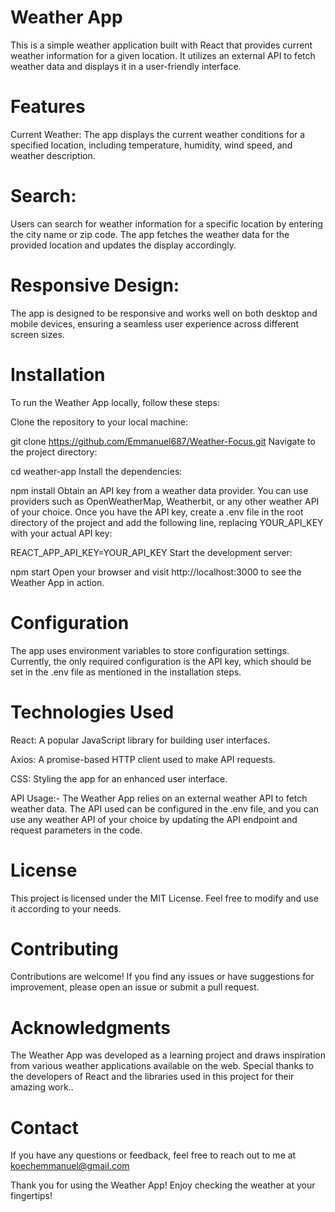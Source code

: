 
# Weather App
This is a simple weather application built with React that provides current weather information for a given location. It utilizes an external API to fetch weather data and displays it in a user-friendly interface.

# Features
Current Weather: The app displays the current weather conditions for a specified location, including temperature, humidity, wind speed, and weather description.

# Search:
 Users can search for weather information for a specific location by entering the city name or zip code. The app fetches the weather data for the provided location and updates the display accordingly.

# Responsive Design:
 The app is designed to be responsive and works well on both desktop and mobile devices, ensuring a seamless user experience across different screen sizes.

# Installation
To run the Weather App locally, follow these steps:

Clone the repository to your local machine:


git clone https://github.com/Emmanuel687/Weather-Focus.git
Navigate to the project directory:

cd weather-app
Install the dependencies:

npm install
Obtain an API key from a weather data provider. You can use providers such as OpenWeatherMap, Weatherbit, or any other weather API of your choice. Once you have the API key, create a .env file in the root directory of the project and add the following line, replacing YOUR_API_KEY with your actual API key:

REACT_APP_API_KEY=YOUR_API_KEY
Start the development server:

npm start
Open your browser and visit http://localhost:3000 to see the Weather App in action.

# Configuration
The app uses environment variables to store configuration settings. Currently, the only required configuration is the API key, which should be set in the .env file as mentioned in the installation steps.

# Technologies Used
React: A popular JavaScript library for building user interfaces.

Axios: A promise-based HTTP client used to make API requests.

CSS: Styling the app for an enhanced user interface.

API Usage:-
The Weather App relies on an external weather API to fetch weather data. The API used can be configured in the .env file, and you can use any weather API of your choice by updating the API endpoint and request parameters in the code.

# License
This project is licensed under the MIT License. Feel free to modify and use it according to your needs.

# Contributing
Contributions are welcome! If you find any issues or have suggestions for improvement, please open an issue or submit a pull request.

# Acknowledgments
The Weather App was developed as a learning project and draws inspiration from various weather applications available on the web. 
Special thanks to the developers of React and the libraries used in this project for their amazing work..

# Contact
If you have any questions or feedback, feel free to reach out to me at 
koechemmanuel@gmail.com


Thank you for using the Weather App! Enjoy checking the weather at your fingertips!